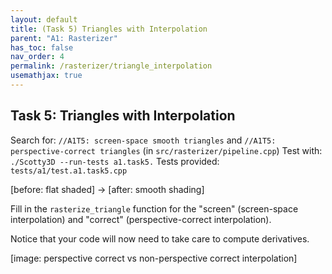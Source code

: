 ```yaml
---
layout: default
title: (Task 5) Triangles with Interpolation
parent: "A1: Rasterizer"
has_toc: false
nav_order: 4
permalink: /rasterizer/triangle_interpolation
usemathjax: true
---
```

## Task 5: Triangles with Interpolation

Search for: `//A1T5: screen-space smooth triangles` and `//A1T5: perspective-correct triangles` (in `src/rasterizer/pipeline.cpp`)
Test with: `./Scotty3D --run-tests a1.task5.`
Tests provided: `tests/a1/test.a1.task5.cpp`


[before: flat shaded] -> [after: smooth shading]

Fill in the `rasterize_triangle` function for the "screen" (screen-space interpolation) and "correct" (perspective-correct interpolation).

Notice that your code will now need to take care to compute derivatives.

[image: perspective correct vs non-perspective correct interpolation]
